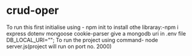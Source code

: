 # crud-oper
To run this first initialise using - npm init
to install othe libraray:-npm i express dotenv mongoose cookie-parser
give a mongodb uri in .env file DB_LOCAL_URI="";
To run the project using command- node server.js(project will run on port no. 2000)  
